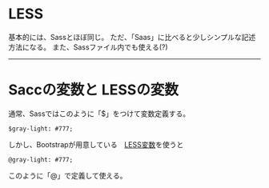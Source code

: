 # LESS
基本的には、Sassとほぼ同じ。
ただ、「Saas」に比べると少しシンプルな記述方法になる。
また、Sassファイル内でも使える(?)
***

# Saccの変数と LESSの変数
通常、Sassではこのように「$」をつけて変数定義する。
~~~
$gray-light: #777;
~~~
    
しかし、Bootstrapが用意している　[LESS変数](https://getbootstrap.com/docs/3.4/customize/#less-variables)を使うと
~~~
@gray-light: #777;
~~~
このように「@」で定義して使える。
